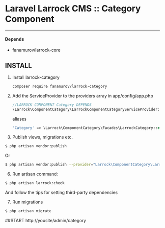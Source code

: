 # Laravel Larrock CMS :: Category Component

---

#### Depends
- fanamurov/larrock-core

## INSTALL

1. Install larrock-category
    ```sh
    composer require fanamurov/larrock-category
    ```

2. Add the ServiceProvider to the providers array in app/config/app.php
    ```php
    //LARROCK COMPONENT Category DEPENDS
    \Larrock\ComponentCategory\LarrockComponentCategoryServiceProvider::class,
    ```
  
    aliases
    ```php
    'Category' => \Larrock\ComponentCategory\Facades\LarrockCategory::class,
    ```

5. Publish views, migrations etc.
  ```sh
  $ php artisan vendor:publish
  ```
  Or
  ```sh
  $ php artisan vendor:publish --provider="Larrock\ComponentCategory\LarrockComponentCategoryServiceProvider"
  ```
       
6. Run artisan command:
  ```sh
  $ php artisan larrock:check
  ```
  And follow the tips for setting third-party dependencies
  
  
7. Run migrations
  ```sh
  $ php artisan migrate
  ```

##START
http://yousite/admin/category